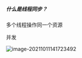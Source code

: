 ##### 什么是线程同步？

多个线程操作同一个资源

并发

![image-20211011141723492](C:\Users\18352\AppData\Roaming\Typora\typora-user-images\image-20211011141723492.png)

